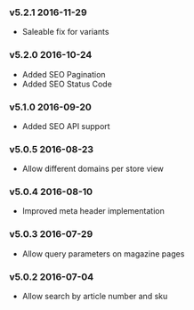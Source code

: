 ### v5.2.1 2016-11-29
* Saleable fix for variants

### v5.2.0 2016-10-24
* Added SEO Pagination
* Added SEO Status Code

### v5.1.0 2016-09-20
* Added SEO API support

### v5.0.5 2016-08-23
* Allow different domains per store view

### v5.0.4 2016-08-10
* Improved meta header implementation

### v5.0.3 2016-07-29
* Allow query parameters on magazine pages

### v5.0.2 2016-07-04
* Allow search by article number and sku
